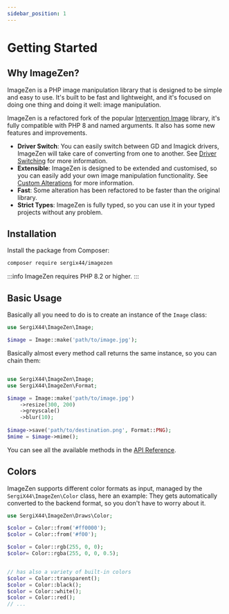 ```yaml
---
sidebar_position: 1
---
```


# Getting Started

## Why ImageZen?

ImageZen is a PHP image manipulation library that is designed to be simple and easy to use. It's built to be fast and
lightweight, and it's focused on doing one thing and doing it well: image manipulation.

ImageZen is a refactored fork of the popular [Intervention Image](https://github.com/intervention/image) library, it's
fully compatible with PHP 8 and named arguments. It also has some new features and improvements.

- **Driver Switch**: You can easily switch between GD and Imagick drivers, ImageZen will take care of converting from
  one to another. See [Driver Switching](/docs/supported-formats#switching-backends-on-the-fly) for more information.
- **Extensible**: ImageZen is designed to be extended and customised, so you can easily add your own image manipulation
  functionality. See [Custom Alterations](/docs/extend) for more information.
- **Fast**: Some alteration has been refactored to be faster than the original library.
- **Strict Types**: ImageZen is fully typed, so you can use it in your typed projects without any problem.

## Installation

Install the package from Composer:

```bash
composer require sergix44/imagezen
```

:::info
ImageZen requires PHP 8.2 or higher.
:::

## Basic Usage

Basically all you need to do is to create an instance of the `Image` class:

```php
use SergiX44\ImageZen\Image;

$image = Image::make('path/to/image.jpg');
```

Basically almost every method call returns the same instance, so you can chain them:

```php

use SergiX44\ImageZen\Image;
use SergiX44\ImageZen\Format;

$image = Image::make('path/to/image.jpg')
    ->resize(300, 200)
    ->greyscale()
    ->blur(10);
    
$image->save('path/to/destination.png', Format::PNG);
$mime = $image->mime();
```

You can see all the available methods in the [API Reference](/docs/category/available-methods).

## Colors

ImageZen supports different color formats as input, managed by the `SergiX44\ImageZen\Color` class, here an example:
They gets automatically converted to the backend format, so you don't have to worry about it.

```php
use SergiX44\ImageZen\Draws\Color;

$color = Color::from('#ff0000');
$color = Color::from('#f00');

$color = Color::rgb(255, 0, 0);
$color= Color::rgba(255, 0, 0, 0.5);


// has also a variety of built-in colors
$color = Color::transparent();
$color = Color::black();
$color = Color::white();
$color = Color::red();
// ...

```
